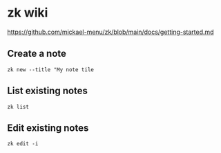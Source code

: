 # zk wiki
https://github.com/mickael-menu/zk/blob/main/docs/getting-started.md

## Create a note
`zk new --title "My note tile`

## List existing notes 
`zk list`

## Edit existing notes 
`zk edit -i `

